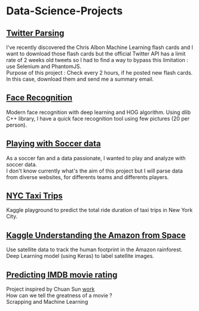 # Data-Science-Projects
## [Twitter Parsing](https://github.com/MuppalaSunnyChowdhary/Data-Science-Projects/tree/main/TwitterParsing)

I've recently discovered the Chris Albon Machine Learning flash cards and I want to download those flash cards but the official Twitter API has a limit rate of 2 weeks old tweets so I had to find a way to bypass this limitation : use Selenium and PhantomJS.  
Purpose of this project : Check every 2 hours, if he posted new flash cards. In this case, download them and send me a summary email.

## [Face Recognition](https://github.com/MuppalaSunnyChowdhary/Data-Science-Projects/tree/main/FaceRecognition)

Modern face recognition with deep learning and HOG algorithm. Using dlib C++ library, I have a quick face recognition tool using few pictures (20 per person).

## [Playing with Soccer data](https://github.com/MuppalaSunnyChowdhary/Data-Science-Projects/tree/main/KaggleSoccer)

As a soccer fan and a data passionate, I wanted to play and analyze with soccer data.  
I don't know currently what's the aim of this project but I will parse data from diverse websites, for differents teams and differents players. 

## [NYC Taxi Trips](https://github.com/MuppalaSunnyChowdhary/Data-Science-Projects/tree/main/KaggleTaxiTrip)

Kaggle playground to predict the total ride duration of taxi trips in New York City. 

## [Kaggle Understanding the Amazon from Space](https://github.com/MuppalaSunnyChowdhary/Data-Science-Projects/tree/main/KaggleAmazon) 
Use satellite data to track the human footprint in the Amazon rainforest.  
Deep Learning model (using Keras) to label satellite images.

## [Predicting IMDB movie rating](https://github.com/MuppalaSunnyChowdhary/Data-Science-Projects/tree/main/KaggleMovieRating)
Project inspired by Chuan Sun [work](https://www.kaggle.com/deepmatrix/imdb-5000-movie-dataset)  
How can we tell the greatness of a movie ?  
Scrapping and Machine Learning  
